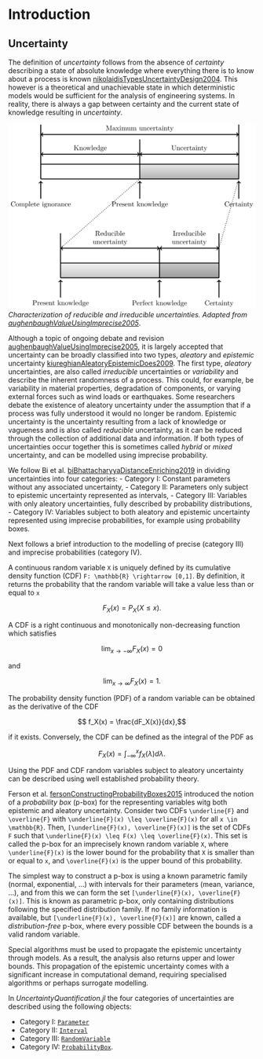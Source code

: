 # Introduction

## Uncertainty

The definition of *uncertainty* follows from the absence of *certainty* describing a state of absolute knowledge where everything there is to know about a process is known [nikolaidisTypesUncertaintyDesign2004](@cite). This however is a theoretical and unachievable state in which deterministic models would be sufficient for the analysis of engineering systems. In reality, there is always a gap between certainty and the current state of knowledge resulting in *uncertainty*.

![Characterization of uncertainties](../assets/uncertainty.svg)
*Characterization of reducible and irreducible uncertainties. Adapted from [aughenbaughValueUsingImprecise2005](@cite)*.

Although a topic of ongoing debate and revision [aughenbaughValueUsingImprecise2005](@cite), it is largely accepted that uncertainty can be broadly classified into two types, *aleatory* and *epistemic* uncertainty [kiureghianAleatoryEpistemicDoes2009](@cite). The first type, *aleatory* uncertainties, are also called *irreducible* uncertainties or *variability* and describe the inherent randomness of a process. This could, for example, be variability in material properties, degradation of components, or varying external forces such as wind loads or earthquakes. Some researchers debate the existence of aleatory uncertainty under the assumption that if a process was fully understood it would no longer be random. Epistemic uncertainty is the uncertainty resulting from a lack of knowledge or vagueness and is also called *reducible* uncertainty, as it can be reduced through the collection of additional data and information. If both types of uncertainties occur together this is sometimes called *hybrid* or *mixed* uncertainty, and can be modelled using imprecise probability.

We follow Bi et al. [biBhattacharyyaDistanceEnriching2019](@cite) in dividing uncertainties into four categories:
    - Category I: Constant parameters without any associated uncertainty,
    - Category II: Parameters only subject to epistemic uncertainty represented as intervals,
    - Category III: Variables with only aleatory uncertainties, fully described by probability distributions,
    - Category IV: Variables subject to both aleatory and epistemic uncertainty represented using imprecise probabilities, for example using probability boxes.

Next follows a brief introduction to the modelling of precise (category III) and imprecise probabilities (category IV).

A continuous random variable ``X`` is uniquely defined by its cumulative density function (CDF) ``F: \mathbb{R} \rightarrow [0,1]``. By definition, it returns the probability that the random variable will take a value less than or equal to ``x``

```math
    F_X(x) = P_X(X \leq x).
```

A CDF is a right continuous and monotonically non-decreasing function which satisfies

```math
    \lim_{x\rightarrow -\infty} F_X(x) = 0
```

and

```math
    \lim_{x\rightarrow \infty}  F_X(x) = 1.
```

The probability density function (PDF) of a random variable can be obtained as the derivative of the CDF

```math
    f_X(x) = \frac{dF_X(x)}{dx},
```

if it exists. Conversely, the CDF can be defined as the integral of the PDF as

```math
    F_X(x) = \int_{-\infty}^x f_X(\lambda) d\lambda.
```

Using the PDF and CDF random variables subject to aleatory uncertainty can be described using well established probability theory.

Ferson et al. [fersonConstructingProbabilityBoxes2015](@cite) introduced the notion of a *probability box* (p-box) for the representing variables witg both epistemic and aleatory uncertainty. Consider two CDFs ``\underline{F}`` and ``\overline{F}`` with ``\underline{F}(x) \leq \overline{F}(x)`` for all ``x \in \mathbb{R}``. Then, ``[\underline{F}(x), \overline{F}(x)]`` is the set of CDFs ``F`` such that ``\underline{F}(x) \leq F(x) \leq \overline{F}(x)``. This set is called the p-box for an imprecisely known random variable ``X``, where ``\underline{F}(x)`` is the lower bound for the probability that ``X`` is smaller than or equal to ``x``, and ``\overline{F}(x)`` is the upper bound of this probability.

The simplest way to construct a p-box is using a known parametric family (normal, exponential, ...) with intervals for their parameters (mean, variance, ...), and from this we can form the set ``[\underline{F}(x), \overline{F}(x)]``. This is known as parametric p-box, only containing distributions following the specified distribution family. If no family information is available, but ``[\underline{F}(x), \overline{F}(x)]`` are known, called a *distribution-free* p-box, where every possible CDF between the bounds is a valid random variable.

Special algorithms must be used to propagate the epistemic uncertainty through models. As a result, the analysis also returns upper and lower bounds. This propagation of the epistemic uncertainty comes with a significant increase in computational demand, requiring specialised algorithms or perhaps surrogate modelling.

In *UncertaintyQuantification.jl* the four categories of uncertainties are described using the following objects:

- Category I: [`Parameter`](@ref)
- Category II: [`Interval`](@ref)
- Category III: [`RandomVariable`](@ref)
- Category IV: [`ProbabilityBox`](@ref).
